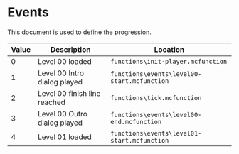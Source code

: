# Events
This document is used to define the progression.

| Value | Description | Location |
| ----- | ----------- | -------- |
| 0 | Level 00 loaded | `functions\init-player.mcfunction` |
| 1 | Level 00 Intro dialog played | `functions\events\level00-start.mcfunction` |
| 2 | Level 00 finish line reached | `functions\tick.mcfunction` |
| 3 | Level 00 Outro dialog played | `functions\events\level00-end.mcfunction` |
| 4 | Level 01 loaded | `functions\events\level01-start.mcfunction` |
